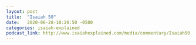 ```yaml
---
layout: post
title:  "Isaiah 50"
date:   2020-06-28-10:20:50 -0500
categories: isaiah-explained
podcast_link: http://www.isaiahexplained.com/media/commentary/Isaiah50.mp3
---
```

